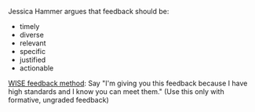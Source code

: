 Jessica Hammer argues that feedback should be:

 - timely
 - diverse
 - relevant
 - specific
 - justified
 - actionable

[WISE feedback method](https://www.interventioncentral.org/student_motivation_wise_feedback): Say "I'm giving you this feedback because I have high standards and I know you can meet them." (Use this only with formative, ungraded feedback)